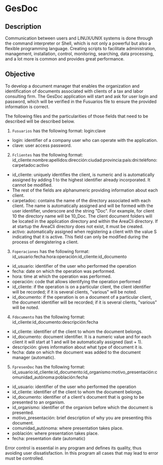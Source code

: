 # GesDoc

## Description

Communication between users and LINUX/UNIX systems is done through the command interpreter or Shell, which is not only a powerful but also a flexible programming language. Creating scripts to facilitate administration, management, installation, control, monitoring, searching, data processing, and a lot more is common and provides great performance.

## Objective

To develop a document manager that enables the organization and identification of documents associated with clients of a tax and labor consulting firm. The GesDoc application will start and ask for user login and password, which will be verified in the Fusuarios file to ensure the provided information is correct.

The following files and the particularities of those fields that need to be described will be described below.

1. `Fusuarios` has the following format:
login:clave
- login: identifier of a company user who can operate with the application.
- clave: user access password.

2. `Fclientes` has the following format:
id_cliente:nombre:apellidos:dirección:ciudad:provincia:país:dni:teléfono:carpetadoc:activo
- id_cliente: uniquely identifies the client, is numeric and is automatically assigned by adding 1 to the highest identifier already incorporated. It cannot be modified.
- The rest of the fields are alphanumeric providing information about each client.
- carpetadoc: contains the name of the directory associated with each client. The name is automatically assigned and will be formed with the user identifier, underscore and the string "Doc". For example, for client 10 the directory name will be 10_Doc. The client document folders will be located in the application directory and within the AreaCli directory. If at startup the AreaCli directory does not exist, it must be created.
- activo: automatically assigned when registering a client with the value S indicating that it is active. This field can only be modified during the process of deregistering a client.

3. `Foperaciones` has the following format:
id_usuario:fecha:hora:operación:id_cliente:id_documento
- id_usuario: identifier of the user who performed the operation
- fecha: date on which the operation was performed.
- hora: time at which the operation was performed.
- operación: code that allows identifying the operation performed
- id_cliente: if the operation is on a particular client, the client identifier will be recorded; if it is several clients, "various" will be noted.
- id_documento: if the operation is on a document of a particular client, the document identifier will be recorded; if it is several clients, "various" will be noted.

4. `Fdocumento` has the following format:
id_cliente:id_documento:descripción:fecha
- id_cliente: identifier of the client to whom the document belongs.
- id_documento: document identifier. It is a numeric value and for each client it will start at 1 and will be automatically assigned (last + 1).
- descripción: gives information about what type of document it is.
- fecha: date on which the document was added to the document manager (automatic).

5. `FpresenDoc` has the following format:
id_usuario:id_cliente:id_documento:id_organismo:motivo_presentación:comunidad_autónoma:población:fecha
- id_usuario: identifier of the user who performed the operation
- id_cliente: identifier of the client to whom the document belongs.
- id_documento: identifier of a client's document that is going to be presented to an organism.
- id_organismo: identifier of the organism before which the document is presented.
- motivo_presentación: brief description of why you are presenting this document.
- comunidad_autónoma: where presentation takes place.
- población: where presentation takes place.
- fecha: presentation date (automatic)

Error control is essential in any program and defines its quality, thus avoiding user dissatisfaction. In this program all cases that may lead to error must be controlled.

